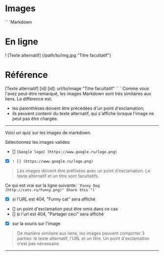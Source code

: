# Images

`` `Markdown
# En ligne
! [Texte alternatif] (/path/to/img.jpg "Titre facultatif")

# Référence
[Texte alternatif] [id]
[id]: url/to/image "Titre facultatif"
`` `
Comme vous l'avez peut-être remarqué, les images Markdown sont très similaires aux liens.
La différence est:
* les parenthèses doivent être précédées d'un point d'exclamation;
* ils peuvent contenir du texte alternatif, qui s'affiche lorsque l'image ne peut pas être chargée.

---

Voici un quiz sur les images de markdown.

Sélectionnez les images valides:
- [] `[Google logo] (https://www.google.ru/logo.png)`
- [x] `! [] (https://www.google.ru/logo.png) `

> Les images doivent être préfixées avec un point d'exclamation.
Le texte alternatif et un titre sont facultatifs.

Ce qui est vrai sur la ligne suivante: `` `Funny Dog (http://cats.ru/funny.png)" Share this ")` ``
- [x] si l'URL est 404, "Funny cat" sera affiché
- [] un point d'exclamation peut être omis dans ce cas
- [] si l'url est 404, "Partager ceci" sera affiché
- [x] sur la souris sur l'image

> De manière similaire aux liens, les images peuvent comporter 3 parties: le texte alternatif, l'URL et un titre. Un point d'exclamation n'est pas nécessaire.

---